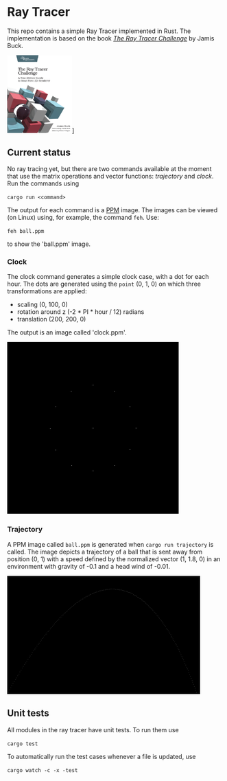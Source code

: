 # Ray Tracer

This repo contains a simple Ray Tracer implemented in Rust. The implementation
is based on the book [*The Ray Tracer Challenge*](http://raytracerchallenge.com/)
by Jamis Buck.

[<img src="doc/bookcover.jpg" width="30%" height="30%" />](http://raytracerchallenge.com/)]


## Current status

No ray tracing yet, but there are two commands available at the moment that use
the matrix operations and vector functions: *trajectory* and *clock*. Run the
commands using

`cargo run <command>`

The output for each command is a [PPM](https://en.wikipedia.org/wiki/Netpbm) image.
The images can be viewed (on Linux) using, for example, the command `feh`. Use:

`feh ball.ppm`

to show the 'ball.ppm' image.


### Clock

The clock command generates a simple clock case, with a dot for each hour. The
dots are generated using the `point` (0, 1, 0) on which three transformations
are applied:

* scaling (0, 100, 0)
* rotation around z (-2 * PI * hour / 12) radians
* translation (200, 200, 0)

The output is an image called 'clock.ppm'.

![Clock](doc/clock.png)

### Trajectory

A PPM image called `ball.ppm` is generated when `cargo run trajectory` is called. The
image depicts a trajectory of a ball that is sent away from position (0, 1)
with a speed defined by the normalized vector (1, 1.8, 0) in an environment
with gravity of -0.1 and a head wind of -0.01.

![Ball trajectory](doc/ball.png)

## Unit tests

All modules in the ray tracer have unit tests. To run them use

`cargo test`

To automatically run the test cases whenever a file is updated, use

`cargo watch -c -x -test`
